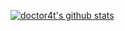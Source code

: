 [![doctor4t's github stats](https://github-readme-stats.vercel.app/api?username=doctor4t&count_private=true&show_icons=true&include_all_commits=true)](https://github.com/anuraghazra/github-readme-stats)

<!--
**Pyrofab/Pyrofab** is a ✨ _special_ ✨ repository because its `README.md` (this file) appears on your GitHub profile.

Here are some ideas to get you started:

- 🔭 I’m currently working on ...
- 🌱 I’m currently learning ...
- 👯 I’m looking to collaborate on ...
- 🤔 I’m looking for help with ...
- 💬 Ask me about ...
- 📫 How to reach me: ...
- 😄 Pronouns: ...
- ⚡ Fun fact: ...
-->

